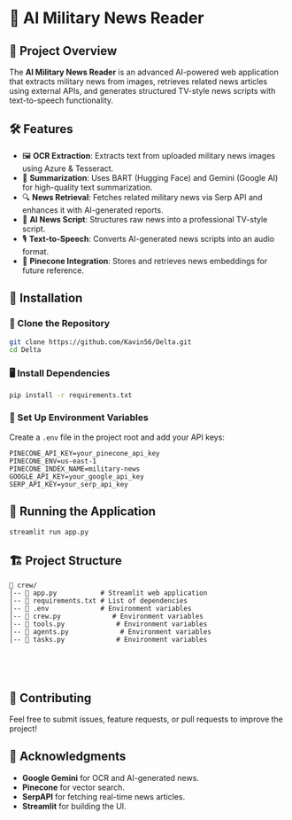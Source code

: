 # 📡 AI Military News Reader

## 🚀 Project Overview
The **AI Military News Reader** is an advanced AI-powered web application that extracts military news from images, retrieves related news articles using external APIs, and generates structured TV-style news scripts with text-to-speech functionality.

## 🛠️ Features
- 🖼️ **OCR Extraction**: Extracts text from uploaded military news images using Azure & Tesseract.
- 📖 **Summarization**: Uses BART (Hugging Face) and Gemini (Google AI) for high-quality text summarization.
- 🔍 **News Retrieval**: Fetches related military news via Serp API and enhances it with AI-generated reports.
- 📝 **AI News Script**: Structures raw news into a professional TV-style script.
- 🎙️ **Text-to-Speech**: Converts AI-generated news scripts into an audio format.
- 📡 **Pinecone Integration**: Stores and retrieves news embeddings for future reference.

## 📂 Installation
### 🔽 Clone the Repository
```bash
git clone https://github.com/Kavin56/Delta.git
cd Delta
```

### 🖥️ Install Dependencies
```bash
pip install -r requirements.txt
```

### 🔑 Set Up Environment Variables
Create a `.env` file in the project root and add your API keys:
```env
PINECONE_API_KEY=your_pinecone_api_key
PINECONE_ENV=us-east-1
PINECONE_INDEX_NAME=military-news
GOOGLE_API_KEY=your_google_api_key
SERP_API_KEY=your_serp_api_key
```

## 🚀 Running the Application
```bash
streamlit run app.py
```

## 🏗️ Project Structure
```
📂 crew/
│-- 📜 app.py           # Streamlit web application
│-- 📜 requirements.txt # List of dependencies
│-- 📜 .env             # Environment variables
│-- 📜 crew.py             # Environment variables
│-- 📜 tools.py             # Environment variables
│-- 📜 agents.py             # Environment variables
│-- 📜 tasks.py             # Environment variables





```

## 🤝 Contributing
Feel free to submit issues, feature requests, or pull requests to improve the project!


## 🌟 Acknowledgments
- **Google Gemini** for OCR and AI-generated news.
- **Pinecone** for vector search.
- **SerpAPI** for fetching real-time news articles.
- **Streamlit** for building the UI.
